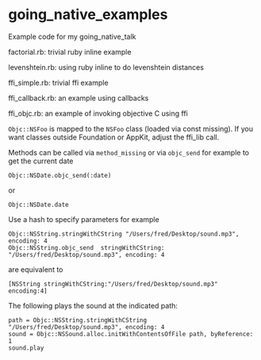 going_native_examples
=====================

Example code for my going_native_talk

factorial.rb: trivial ruby inline example

levenshtein.rb: using ruby inline to do levenshtein distances

ffi_simple.rb: trivial ffi example

ffi_callback.rb: an example using callbacks

ffi_objc.rb: an example of invoking objective C using ffi

`Objc::NSFoo` is mapped to the `NSFoo` class (loaded via const missing). If you want classes outside Foundation or AppKit, adjust the ffi_lib call.

Methods can be called via `method_missing` or via `objc_send` for example to get the current date

    Objc::NSDate.objc_send(:date)

or

    Objc::NSDate.date

Use a hash to specify parameters for example

    Objc::NSString.stringWithCString "/Users/fred/Desktop/sound.mp3", encoding: 4 
    Objc::NSString.objc_send  stringWithCString: "/Users/fred/Desktop/sound.mp3", encoding: 4 

are equivalent to

    [NSString stringWithCString:"/Users/fred/Desktop/sound.mp3" encoding:4]


The following plays the sound at the indicated path:

    path = Objc::NSString.stringWithCString "/Users/fred/Desktop/sound.mp3", encoding: 4
    sound = Objc::NSSound.alloc.initWithContentsOfFile path, byReference: 1
    sound.play
